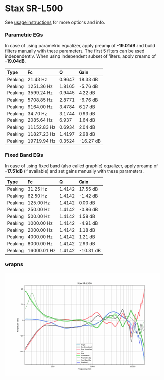 # Stax SR-L500
See [usage instructions](https://github.com/jaakkopasanen/AutoEq#usage) for more options and info.

### Parametric EQs
In case of using parametric equalizer, apply preamp of **-19.01dB** and build filters manually
with these parameters. The first 5 filters can be used independently.
When using independent subset of filters, apply preamp of **-19.04dB**.

| Type    | Fc          |      Q | Gain      |
|:--------|:------------|:-------|:----------|
| Peaking | 21.43 Hz    | 0.9647 | 18.33 dB  |
| Peaking | 1251.36 Hz  | 1.8165 | -5.76 dB  |
| Peaking | 3599.24 Hz  | 0.9445 | 4.22 dB   |
| Peaking | 5708.85 Hz  | 2.8771 | -6.76 dB  |
| Peaking | 9164.00 Hz  | 3.4784 | 6.17 dB   |
| Peaking | 34.70 Hz    | 3.1744 | 0.93 dB   |
| Peaking | 2085.64 Hz  | 6.937  | 1.64 dB   |
| Peaking | 11152.83 Hz | 0.6934 | 2.04 dB   |
| Peaking | 11827.23 Hz | 1.4197 | 2.98 dB   |
| Peaking | 19719.94 Hz | 0.3524 | -16.27 dB |

### Fixed Band EQs
In case of using fixed band (also called graphic) equalizer, apply preamp of **-17.51dB**
(if available) and set gains manually with these parameters.

| Type    | Fc          |      Q | Gain      |
|:--------|:------------|:-------|:----------|
| Peaking | 31.25 Hz    | 1.4142 | 17.55 dB  |
| Peaking | 62.50 Hz    | 1.4142 | -1.42 dB  |
| Peaking | 125.00 Hz   | 1.4142 | 0.00 dB   |
| Peaking | 250.00 Hz   | 1.4142 | -0.86 dB  |
| Peaking | 500.00 Hz   | 1.4142 | 1.58 dB   |
| Peaking | 1000.00 Hz  | 1.4142 | -4.91 dB  |
| Peaking | 2000.00 Hz  | 1.4142 | 1.18 dB   |
| Peaking | 4000.00 Hz  | 1.4142 | 1.21 dB   |
| Peaking | 8000.00 Hz  | 1.4142 | 2.93 dB   |
| Peaking | 16000.01 Hz | 1.4142 | -10.31 dB |

### Graphs
![](./Stax%20SR-L500.png)